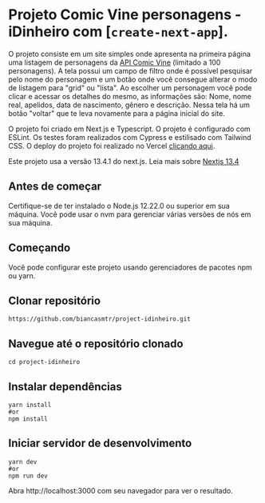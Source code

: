 # Projeto Comic Vine personagens - iDinheiro com [`create-next-app`].

O projeto consiste em um site simples onde apresenta na primeira página uma listagem de personagens da [API Comic Vine](https://comicvine.gamespot.com/) (limitado a 100 personagens). A tela possui um campo de filtro onde é possível pesquisar pelo nome do personagem e um botão onde você consegue alterar o modo de listagem para "grid" ou "lista". Ao escolher um personagem você pode clicar e acessar os detalhes do mesmo, as informações são: Nome, nome real, apelidos, data de nascimento, gênero e descrição. Nessa tela há um botão "voltar" que te leva novamente para a página inicial do site.

O projeto foi criado em Next.js e Typescript. O projeto é configurado com ESLint. Os testes foram realizados com Cypress e estilisado com Tailwind CSS. O deploy do projeto foi realizado no Vercel [clicando aqui](https://project-idinheiro-comicvine.vercel.app/).

Este projeto usa a versão 13.4.1 do next.js. Leia mais sobre [Nextjs 13.4](https://nextjs.org/blog/next-13-4)

## Antes de começar

Certifique-se de ter instalado o Node.js 12.22.0 ou superior em sua máquina. Você pode usar o nvm para gerenciar várias versões de nós em sua máquina.

## Começando

Você pode configurar este projeto usando gerenciadores de pacotes npm ou yarn.

## Clonar repositório

``` 
https://github.com/biancasmtr/project-idinheiro.git
```

## Navegue até o repositório clonado

``` 
cd project-idinheiro
```

## Instalar dependências

``` 
yarn install
#or
npm install
```

## Iniciar servidor de desenvolvimento

``` 
yarn dev
#or
npm run dev
```

Abra http://localhost:3000 com seu navegador para ver o resultado.

